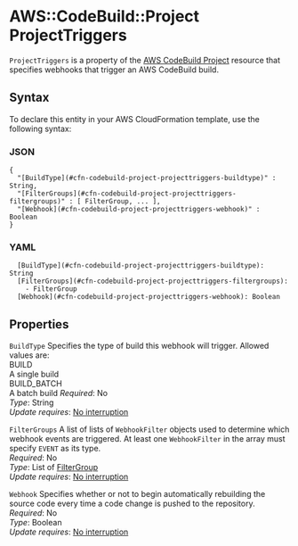 # AWS::CodeBuild::Project ProjectTriggers<a name="aws-properties-codebuild-project-projecttriggers"></a>

`ProjectTriggers` is a property of the [AWS CodeBuild Project](https://docs.aws.amazon.com/AWSCloudFormation/latest/UserGuide/aws-resource-codebuild-project.html) resource that specifies webhooks that trigger an AWS CodeBuild build\.

## Syntax<a name="aws-properties-codebuild-project-projecttriggers-syntax"></a>

To declare this entity in your AWS CloudFormation template, use the following syntax:

### JSON<a name="aws-properties-codebuild-project-projecttriggers-syntax.json"></a>

```
{
  "[BuildType](#cfn-codebuild-project-projecttriggers-buildtype)" : String,
  "[FilterGroups](#cfn-codebuild-project-projecttriggers-filtergroups)" : [ FilterGroup, ... ],
  "[Webhook](#cfn-codebuild-project-projecttriggers-webhook)" : Boolean
}
```

### YAML<a name="aws-properties-codebuild-project-projecttriggers-syntax.yaml"></a>

```
  [BuildType](#cfn-codebuild-project-projecttriggers-buildtype): String
  [FilterGroups](#cfn-codebuild-project-projecttriggers-filtergroups):
    - FilterGroup
  [Webhook](#cfn-codebuild-project-projecttriggers-webhook): Boolean
```

## Properties<a name="aws-properties-codebuild-project-projecttriggers-properties"></a>

`BuildType` <a name="cfn-codebuild-project-projecttriggers-buildtype"></a>
Specifies the type of build this webhook will trigger\. Allowed values are:  
BUILD  
A single build  
BUILD_BATCH  
A batch build
_Required_: No  
_Type_: String  
_Update requires_: [No interruption](https://docs.aws.amazon.com/AWSCloudFormation/latest/UserGuide/using-cfn-updating-stacks-update-behaviors.html#update-no-interrupt)

`FilterGroups` <a name="cfn-codebuild-project-projecttriggers-filtergroups"></a>
A list of lists of `WebhookFilter` objects used to determine which webhook events are triggered\. At least one `WebhookFilter` in the array must specify `EVENT` as its type\.  
_Required_: No  
_Type_: List of [FilterGroup](aws-properties-codebuild-project-filtergroup.md)  
_Update requires_: [No interruption](https://docs.aws.amazon.com/AWSCloudFormation/latest/UserGuide/using-cfn-updating-stacks-update-behaviors.html#update-no-interrupt)

`Webhook` <a name="cfn-codebuild-project-projecttriggers-webhook"></a>
Specifies whether or not to begin automatically rebuilding the source code every time a code change is pushed to the repository\.  
_Required_: No  
_Type_: Boolean  
_Update requires_: [No interruption](https://docs.aws.amazon.com/AWSCloudFormation/latest/UserGuide/using-cfn-updating-stacks-update-behaviors.html#update-no-interrupt)
